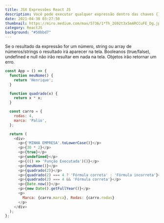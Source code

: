 ```yaml
---
title: JSX Expressões React JS
description: Você pode executar qualquer expressão dentro das chaves {}.
date: 2021-04-30 03:27:50
thumbnail: https://miro.medium.com/max/5736/1*Th_2G92t3x5mARCCuFE_Dg.jpeg
category: ReactJS
background: "#50bbd7"
---
```

Se o resultado da expressão for um número, string ou array de números/strings o resultado irá aparecer na tela. Booleanos (true/false), undefined e null não irão resultar em nada na tela. Objetos irão retornar um erro.

```javascript
const App = () => {
  function meuNome() {
    return 'Henrique';
  }

  function quadrado(x) {
    return x * x;
  }

  const carro = {
    rodas: 4,
    marca: 'Palio',
  };

  return (
    <div>
      <p>{'MINHA EMPRESA'.toLowerCase()}</p>
      <p>{30 * 2}</p>
      <p>{true}</p>
      <p>{undefined}</p>
      <p>{(() => 'Função Executada')()}</p>
      <p>{meuNome()}</p>
      <p>{quadrado(2)}</p>
      <p>{quadrado(2) === 4 ? 'Fórmula correta' : 'Fórmula incorreta'}</p>
      <p>{quadrado(2) === 4 && 'Fórmula correta'}</p>
      <p>{Date.now()}</p>
      <p>{new Date().getFullYear()}</p>
      <p>
        Marca: {carro.marca}, Rodas: {carro.rodas}
      </p>
    </div>
  );
};

```